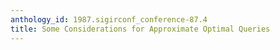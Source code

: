 ```yaml
---
anthology_id: 1987.sigirconf_conference-87.4
title: Some Considerations for Approximate Optimal Queries
---
```

